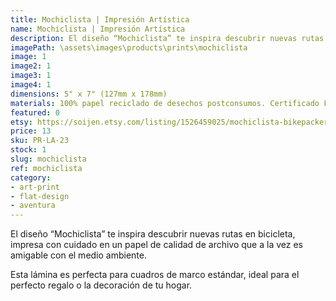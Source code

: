 ```yaml
---
title: Mochiclista | Impresión Artística
name: Mochiclista | Impresión Artística
description: El diseño “Mochiclista” te inspira descubrir nuevas rutas en bicicleta, impresa con cuidado en un papel de calidad de archivo que a la vez es amigable con el medio ambiente.
imagePath: \assets\images\products\prints\mochiclista
image: 1
image2: 1
image3: 1
image4: 1
dimensions: 5" x 7" (127mm x 178mm)
materials: 100% papel reciclado de desechos postconsumos. Certificado FSC.
featured: 0
etsy: https://soijen.etsy.com/listing/1526459025/mochiclista-bikepacker-print-thick?utm_source=Copy&utm_medium=ListingManager&utm_campaign=Share&utm_term=so.lmsm&share_time=1695260428694
price: 13
sku: PR-LA-23
stock: 1
slug: mochiclista
ref: mochiclista
category:
- art-print
- flat-design
- aventura
---
```

El diseño “Mochiclista” te inspira descubrir nuevas rutas en bicicleta, impresa con cuidado en un papel de calidad de archivo que a la vez es amigable con el medio ambiente.

Esta lámina es perfecta para cuadros de marco estándar, ideal para el perfecto regalo o la decoración de tu hogar.
